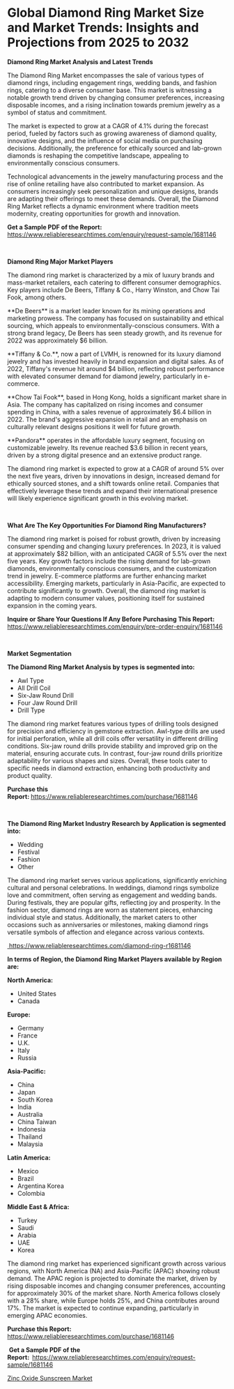 <p><h1>Global Diamond Ring Market Size and Market Trends: Insights and Projections from 2025 to 2032</h1></p><p><strong>Diamond Ring Market Analysis and Latest Trends</strong></p>
<p><p>The Diamond Ring Market encompasses the sale of various types of diamond rings, including engagement rings, wedding bands, and fashion rings, catering to a diverse consumer base. This market is witnessing a notable growth trend driven by changing consumer preferences, increasing disposable incomes, and a rising inclination towards premium jewelry as a symbol of status and commitment. </p><p>The market is expected to grow at a CAGR of 4.1% during the forecast period, fueled by factors such as growing awareness of diamond quality, innovative designs, and the influence of social media on purchasing decisions. Additionally, the preference for ethically sourced and lab-grown diamonds is reshaping the competitive landscape, appealing to environmentally conscious consumers. </p><p>Technological advancements in the jewelry manufacturing process and the rise of online retailing have also contributed to market expansion. As consumers increasingly seek personalization and unique designs, brands are adapting their offerings to meet these demands. Overall, the Diamond Ring Market reflects a dynamic environment where tradition meets modernity, creating opportunities for growth and innovation.</p></p>
<p><strong>Get a Sample PDF of the Report:&nbsp;</strong> <a href="https://www.reliableresearchtimes.com/enquiry/request-sample/1681146?utm_campaign=3363&utm_medium=2&utm_source=Github&utm_content=ia&utm_term=04042025&utm_id=diamond-ring">https://www.reliableresearchtimes.com/enquiry/request-sample/1681146</a></p>
<p>&nbsp;</p>
<p><strong>Diamond Ring Major Market Players</strong></p>
<p><p>The diamond ring market is characterized by a mix of luxury brands and mass-market retailers, each catering to different consumer demographics. Key players include De Beers, Tiffany & Co., Harry Winston, and Chow Tai Fook, among others.</p><p>**De Beers** is a market leader known for its mining operations and marketing prowess. The company has focused on sustainability and ethical sourcing, which appeals to environmentally-conscious consumers. With a strong brand legacy, De Beers has seen steady growth, and its revenue for 2022 was approximately $6 billion.</p><p>**Tiffany & Co.**, now a part of LVMH, is renowned for its luxury diamond jewelry and has invested heavily in brand expansion and digital sales. As of 2022, Tiffany's revenue hit around $4 billion, reflecting robust performance with elevated consumer demand for diamond jewelry, particularly in e-commerce.</p><p>**Chow Tai Fook**, based in Hong Kong, holds a significant market share in Asia. The company has capitalized on rising incomes and consumer spending in China, with a sales revenue of approximately $6.4 billion in 2022. The brand's aggressive expansion in retail and an emphasis on culturally relevant designs positions it well for future growth.</p><p>**Pandora** operates in the affordable luxury segment, focusing on customizable jewelry. Its revenue reached $3.6 billion in recent years, driven by a strong digital presence and an extensive product range.</p><p>The diamond ring market is expected to grow at a CAGR of around 5% over the next five years, driven by innovations in design, increased demand for ethically sourced stones, and a shift towards online retail. Companies that effectively leverage these trends and expand their international presence will likely experience significant growth in this evolving market.</p></p>
<p>&nbsp;</p>
<p><strong>What Are The Key Opportunities For Diamond Ring Manufacturers?</strong></p>
<p><p>The diamond ring market is poised for robust growth, driven by increasing consumer spending and changing luxury preferences. In 2023, it is valued at approximately $82 billion, with an anticipated CAGR of 5.5% over the next five years. Key growth factors include the rising demand for lab-grown diamonds, environmentally conscious consumers, and the customization trend in jewelry. E-commerce platforms are further enhancing market accessibility. Emerging markets, particularly in Asia-Pacific, are expected to contribute significantly to growth. Overall, the diamond ring market is adapting to modern consumer values, positioning itself for sustained expansion in the coming years.</p></p>
<p><strong>Inquire or Share Your Questions If Any Before Purchasing This Report:</strong> <a href="https://www.reliableresearchtimes.com/enquiry/pre-order-enquiry/1681146?utm_campaign=3363&utm_medium=2&utm_source=Github&utm_content=ia&utm_term=04042025&utm_id=diamond-ring">https://www.reliableresearchtimes.com/enquiry/pre-order-enquiry/1681146</a></p>
<p>&nbsp;</p>
<p><strong>Market Segmentation</strong></p>
<p><strong>The Diamond Ring Market Analysis by types is segmented into:</strong></p>
<p><ul><li>Awl Type</li><li>All Drill Coil</li><li>Six-Jaw Round Drill</li><li>Four Jaw Round Drill</li><li>Drill Type</li></ul></p>
<p><p>The diamond ring market features various types of drilling tools designed for precision and efficiency in gemstone extraction. Awl-type drills are used for initial perforation, while all drill coils offer versatility in different drilling conditions. Six-jaw round drills provide stability and improved grip on the material, ensuring accurate cuts. In contrast, four-jaw round drills prioritize adaptability for various shapes and sizes. Overall, these tools cater to specific needs in diamond extraction, enhancing both productivity and product quality.</p></p>
<p><strong>Purchase this Report:&nbsp;</strong><a href="https://www.reliableresearchtimes.com/purchase/1681146?utm_campaign=3363&utm_medium=2&utm_source=Github&utm_content=ia&utm_term=04042025&utm_id=diamond-ring">https://www.reliableresearchtimes.com/purchase/1681146</a></p>
<p>&nbsp;</p>
<p><strong>The Diamond Ring Market Industry Research by Application is segmented into:</strong></p>
<p><ul><li>Wedding</li><li>Festival</li><li>Fashion</li><li>Other</li></ul></p>
<p><p>The diamond ring market serves various applications, significantly enriching cultural and personal celebrations. In weddings, diamond rings symbolize love and commitment, often serving as engagement and wedding bands. During festivals, they are popular gifts, reflecting joy and prosperity. In the fashion sector, diamond rings are worn as statement pieces, enhancing individual style and status. Additionally, the market caters to other occasions such as anniversaries or milestones, making diamond rings versatile symbols of affection and elegance across various contexts.</p></p>
<p><a href="https://www.reliableresearchtimes.com/diamond-ring-r1681146?utm_campaign=3363&utm_medium=2&utm_source=Github&utm_content=ia&utm_term=04042025&utm_id=diamond-ring">&nbsp;https://www.reliableresearchtimes.com/diamond-ring-r1681146</a></p>
<p><strong>In terms of Region, the Diamond Ring Market Players available by Region are:</strong></p>
<p>
    <p> <strong> North America: </strong>
        <ul>
            <li>United States</li>
            <li>Canada</li>
        </ul>
        </p> 
    <p> <strong> Europe: </strong>
        <ul>
            <li>Germany</li>
            <li>France</li>
            <li>U.K.</li>
            <li>Italy</li>
            <li>Russia</li>
        </ul>
        </p> 
    <p> <strong> Asia-Pacific: </strong>
        <ul>
            <li>China</li>
            <li>Japan</li>
            <li>South Korea</li>
            <li>India</li>
            <li>Australia</li>
            <li>China Taiwan</li>
            <li>Indonesia</li>
            <li>Thailand</li>
            <li>Malaysia</li>
        </ul>
        </p> 
    <p> <strong> Latin America: </strong>
        <ul>
            <li>Mexico</li>
            <li>Brazil</li>
            <li>Argentina Korea</li>
            <li>Colombia</li>
        </ul>
        </p> 
    <p> <strong> Middle East & Africa: </strong>
        <ul>
            <li>Turkey</li>
            <li>Saudi</li>
            <li>Arabia</li>
            <li>UAE</li>
            <li>Korea</li>
        </ul>
    </p>
    </p>
<p><p>The diamond ring market has experienced significant growth across various regions, with North America (NA) and Asia-Pacific (APAC) showing robust demand. The APAC region is projected to dominate the market, driven by rising disposable incomes and changing consumer preferences, accounting for approximately 30% of the market share. North America follows closely with a 28% share, while Europe holds 25%, and China contributes around 17%. The market is expected to continue expanding, particularly in emerging APAC economies.</p></p>
<p><strong>Purchase this Report: </strong><a href="https://www.reliableresearchtimes.com/purchase/1681146?utm_campaign=3363&utm_medium=2&utm_source=Github&utm_content=ia&utm_term=04042025&utm_id=diamond-ring">https://www.reliableresearchtimes.com/purchase/1681146</a></p>
<p>&nbsp;<strong>Get a Sample PDF of the Report:&nbsp;&nbsp;</strong><a href="https://www.reliableresearchtimes.com/enquiry/request-sample/1681146?utm_campaign=3363&utm_medium=2&utm_source=Github&utm_content=ia&utm_term=04042025&utm_id=diamond-ring">https://www.reliableresearchtimes.com/enquiry/request-sample/1681146</a></p>
<p><strong></strong></p>
<p><p><a href="https://github.com/casimbrhelck/Market-Research-Report-List-1/blob/main/zinc-oxide-sunscreen-market.md?utm_campaign=3363&utm_medium=2&utm_source=Github&utm_content=ia&utm_term=04042025&utm_id=diamond-ring">Zinc Oxide Sunscreen Market</a></p></p>
